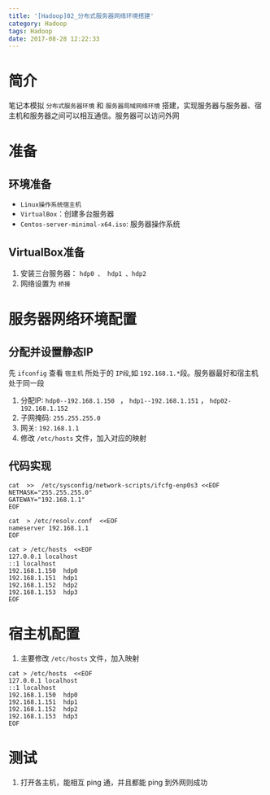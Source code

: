 ```yaml
---
title: '[Hadoop]02_分布式服务器网络环境搭建'
category: Hadoop
tags: Hadoop
date: 2017-08-28 12:22:33
---
```


# 简介

笔记本模拟 `分布式服务器环境` 和 `服务器局域网络环境` 搭建，实现服务器与服务器、宿主机和服务器之间可以相互通信。服务器可以访问外网

# 准备

## 环境准备

- `Linux操作系统宿主机`
- `VirtualBox`：创建多台服务器
- `Centos-server-minimal-x64.iso`: 服务器操作系统

## VirtualBox准备

1. 安装三台服务器： `hdp0 、 hdp1 、hdp2`
2. 网络设置为 `桥接`

# 服务器网络环境配置

## 分配并设置静态IP

先 `ifconfig` 查看 `宿主机` 所处于的 `IP段`,如 `192.168.1.*`段。服务器最好和宿主机处于同一段

1. 分配IP: `hdp0--192.168.1.150 ` ， `hdp1--192.168.1.151` ， `hdp02-192.168.1.152 `
2. 子网掩码: `255.255.255.0`
3. 网关: `192.168.1.1`
4. 修改 `/etc/hosts` 文件，加入对应的映射

## 代码实现

```
cat  >>  /etc/sysconfig/network-scripts/ifcfg-enp0s3 <<EOF
NETMASK="255.255.255.0"
GATEWAY="192.168.1.1"
EOF

cat  > /etc/resolv.conf  <<EOF
nameserver 192.168.1.1
EOF

cat > /etc/hosts  <<EOF
127.0.0.1 localhost
::1 localhost
192.168.1.150  hdp0
192.168.1.151  hdp1
192.168.1.152  hdp2
192.168.1.153  hdp3
EOF

```

# 宿主机配置

1. 主要修改 `/etc/hosts` 文件，加入映射
```
cat > /etc/hosts  <<EOF
127.0.0.1 localhost
::1 localhost
192.168.1.150  hdp0
192.168.1.151  hdp1
192.168.1.152  hdp2
192.168.1.153  hdp3
EOF

```

# 测试

1. 打开各主机，能相互 ping 通，并且都能 ping 到外网则成功
